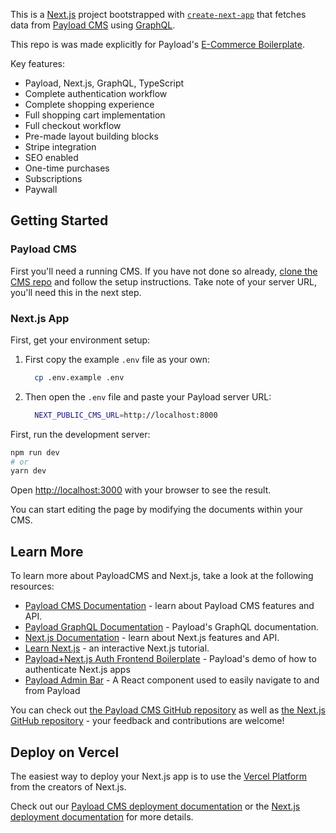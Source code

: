 This is a [Next.js](https://nextjs.org/) project bootstrapped with [`create-next-app`](https://github.com/vercel/next.js/tree/canary/packages/create-next-app) that fetches data from [Payload CMS](https://payloadcms.com) using [GraphQL](https://graphql.org).

This repo is was made explicitly for Payload's [E-Commerce Boilerplate](https://github.com/payloadcms/ecommerce-example-cms).

Key features:

- Payload, Next.js, GraphQL, TypeScript
- Complete authentication workflow
- Complete shopping experience
- Full shopping cart implementation
- Full checkout workflow
- Pre-made layout building blocks
- Stripe integration
- SEO enabled
- One-time purchases
- Subscriptions
- Paywall

## Getting Started

### Payload CMS

First you'll need a running CMS. If you have not done so already, [clone the CMS repo](hhttps://github.com/payloadcms/ecommerce-example-cms) and follow the setup instructions. Take note of your server URL, you'll need this in the next step.

### Next.js App

First, get your environment setup:

1. First copy the example `.env` file as your own:
   ```bash
     cp .env.example .env
   ```
1. Then open the `.env` file and paste your Payload server URL:
   ```bash
     NEXT_PUBLIC_CMS_URL=http://localhost:8000
   ```

First, run the development server:

```bash
npm run dev
# or
yarn dev
```

Open [http://localhost:3000](http://localhost:3000) with your browser to see the result.

You can start editing the page by modifying the documents within your CMS.

## Learn More

To learn more about PayloadCMS and Next.js, take a look at the following resources:

- [Payload CMS Documentation](https://payloadcms.com/docs) - learn about Payload CMS features and API.
- [Payload GraphQL Documentation](https://payloadcms.com/docs/graphql/overview) - Payload's GraphQL documentation.
- [Next.js Documentation](https://nextjs.org/docs) - learn about Next.js features and API.
- [Learn Next.js](https://nextjs.org/learn) - an interactive Next.js tutorial.
- [Payload+Next.js Auth Frontend Boilerplate](https://github.com/payloadcms/next-auth-frontend) - Payload's demo of how to authenticate Next.js apps
- [Payload Admin Bar](https://github.com/payloadcms/payload-admin-bar) - A React component used to easily navigate to and from Payload

You can check out [the Payload CMS GitHub repository](https://github.com/payloadcms/payload/) as well as [the Next.js GitHub repository](https://github.com/vercel/next.js/) - your feedback and contributions are welcome!

## Deploy on Vercel

The easiest way to deploy your Next.js app is to use the [Vercel Platform](https://vercel.com/new?utm_medium=default-template&filter=next.js&utm_source=create-next-app&utm_campaign=create-next-app-readme) from the creators of Next.js.

Check out our [Payload CMS deployment documentation](https://payloadcms.com/docs/production/deployment) or the [Next.js deployment documentation](https://nextjs.org/docs/deployment) for more details.
